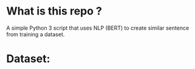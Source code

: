 # What is this repo ?
A simple Python 3 script that uses NLP (BERT) to create similar sentence from training a dataset.

# Dataset:
